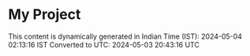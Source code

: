 # My Project

This content is dynamically generated in Indian Time (IST): 2024-05-04 02:13:16 IST
Converted to UTC: 2024-05-03 20:43:16 UTC
